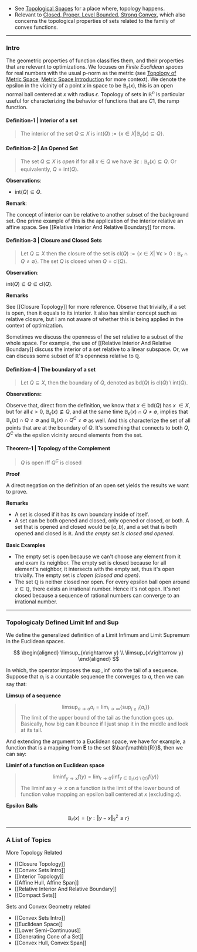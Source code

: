 - See [Topological Spaces](../../MATH%20000%20Math%20Essential/Topological%20Spaces.md) for a place where, topology happens. 
- Relevant to [Closed, Proper, Level Bounded, Strong Convex](../../AMATH%20515%20Optimization%20Fundamentals/Basic%20Convexity/Closed,%20Proper,%20Level%20Bounded,%20Strong%20Convex.md), which also concerns the topological properties of sets related to the family of convex functions. 

---
### **Intro**

The geometric properties of function classifies them, and their properties that are relevant to optimizations. We focuses on *Finite Euclidean spaces* for real numbers with the usual p-norm as the metric (see [Topology of Metric Space](../../MATH%20601%20Functional%20Analysis,%20Measure%20Theory/Functional%20Spaces/Topology%20of%20Metric%20Space.md), [Metric Space Introduction](../../MATH%20601%20Functional%20Analysis,%20Measure%20Theory/Functional%20Spaces/Metric%20Space%20Introduction.md) for more context). We denote the epsilon in the vicinity of a point $x$ in space to be $\mathbb B_\epsilon(x)$, this is an open normal ball centered at $x$ with radius $\epsilon$. Topology of sets in $\mathbb R^n$ is particular useful for characterizing the behavior of functions that are $C1$, the ramp function. 

#### **Definition-1 | Interior of a set**

> The interior of the set $Q\subseteq X$ is $\text{int}(Q):= \{x\in X|\mathbb B_\epsilon(x) \subseteq Q\}$. 

#### **Definition-2 | An Opened Set**

> The set $Q\subseteq X$ is *open* if for all $x\in Q$ we have $\exists \epsilon: \mathbb B_\epsilon(x)\subseteq Q$. Or equivalently, $Q = \text{int}(Q)$. 

**Observations**: 
- $\text{int}(Q)\subseteq Q$. 


**Remark**: 

The concept of interior can be relative to another subset of the background set. One prime example of this is the application of the interior relative an affine space. See [[Relative Interior And Relative Boundary]] for more. 

#### **Definition-3 | Closure and Closed Sets**
> Let $Q\subseteq X$ then the closure of the set is $\text{cl}(Q):= \{x\in X| \; \forall \epsilon > 0:  \mathbb B_{\epsilon}\cap Q \neq \emptyset\}$. The set $Q$ is closed when $Q = \text{cl}(Q)$. 

**Observation**: 

$\text{int}(Q)\subseteq Q \subseteq \text{cl}(Q)$.

**Remarks** 

See [[Closure Topology]] for more reference. Observe that trivially, if a set is open, then it equals to its interior. It also has similar concept such as relative closure, but I am not aware of whether this is being applied in the context of optimization. 

Sometimes we discuss the openness of the set relative to a subset of the whole space. For example, the use of  [[Relative Interior And Relative Boundary]] discuss the interior of a set relative to a linear subspace. Or, we can discuss some subset of $\mathbb R$'s openness relative to $\mathbb Q$. 

#### **Definition-4 | The boundary of a set** 

> Let $Q\subseteq X$, then the boundary of $Q$, denoted as $\text{bd}(Q)$ is $\text{cl}(Q)\setminus \text{int}(Q)$. 

**Observations:**

Observe that, direct from the definition, we know that $x\in \text{bd}(Q)$ has $x\ \in X$, but for all $\epsilon > 0$, $\mathbb B_\epsilon(x) \not\subseteq Q$, and at the same time $\mathbb B_\epsilon(x) \cap Q \neq \emptyset$, implies that $\mathbb B_\epsilon(x)\cap Q \neq \emptyset$ and $\mathbb B_\epsilon(x) \cap Q^C \neq \emptyset$ as well. And this characterize the set of all points that are at the boundary of $Q$. It's something that connects to both $Q, Q^C$ via the epsilon vicinity around elements from the set. 

#### **Theorem-1 | Topology of the Complement**

> $Q$ is open iff $Q^C$ is closed

**Proof**

A direct negation on the definition of an open set yields the results we want to prove. 

**Remarks**
* A set is closed if it has its own boundary inside of itself. 
* A set can be both opened and closed, only opened or closed, or both. A set that is opened and closed would be $[a, b)$, and a set that is both opened and closed is $\mathbb R$. And *the empty set is closed and opened*. 

**Basic Examples**
* The empty set is open because we can't choose any element from it and exam its neighbor. The empty set is closed because for all element's neighbor, it intersects with the empty set, thus it's open trivially. The empty set is *clopen (closed and open)*. 
* The set $\mathbb Q$ is neither closed nor open. For every epsilon ball open around $x\in \mathbb Q$, there exists an irrational number. Hence it's not open. It's not closed because a sequence of rational numbers can converge to an irrational number. 


---
### **Topologicaly Defined Limit Inf and Sup**

We define the generalized definition of a Limit Infimum and Limit Supremum in the Euclidean spaces. 

$$
\begin{aligned}
    \limsup_{x\rightarrow y}
    \\
    \limsup_{x\rightarrow y}
\end{aligned}
$$

In which, the operator imposes the $\sup, \inf$ onto the tail of a sequence. Suppose that $a_i$ is a countable sequence the converges to $a$, then we can say that: 

**Limsup of a sequence**

> $$
> \limsup_{a\rightarrow a} a_i = \lim_{i\rightarrow \infty}  \left\lbrace
>     \sup_{j\ge i} \left\lbrace
>         a_i
>     \right\rbrace
> \right\rbrace
> $$
> The limit of the upper bound of the tail as the function goes up. Basically, how big can it bounce if I just snap it in the middle and look at its tail. 

And extending the argument to a Euclidean space, we have for example, a function that is a mapping from $\mathbf{E}$ to the set $\bar{\mathbb{R}}$, then we can say: 

**Liminf of a function on Euclidean space**

> $$
> \liminf_{y\rightarrow x} f(y) = \lim_{r\rightarrow 0} \left\lbrace
>     \inf_{y\in \mathbb{B}_r(x)\setminus\{x\}} f(y)
> \right\rbrace
> $$
> The liminf as $y\rightarrow x$ on a function is the limit of the lower bound of function value mapping an epsilon ball centered at $x$ (excluding $x$). 

**Epsilon Balls**

$$
\mathbb{B}_r(x) = \{y: \Vert y - x\Vert_2^2 \le r\}
$$


---
### **A List of Topics**

More Topology Related
* [[Closure Topology]]
* [[Convex Sets Intro]]
* [[Interior Topology]]
* [[Affine Hull, Affine Span]]
* [[Relative Interior And Relative Boundary]]
* [[Compact Sets]]

Sets and Convex Geometry related
* [[Convex Sets Intro]]
* [[Euclidean Space]]
* [[Lower Semi-Continuous]]
* [[Generating Cone of a Set]]
* [[Convex Hull, Convex Span]]